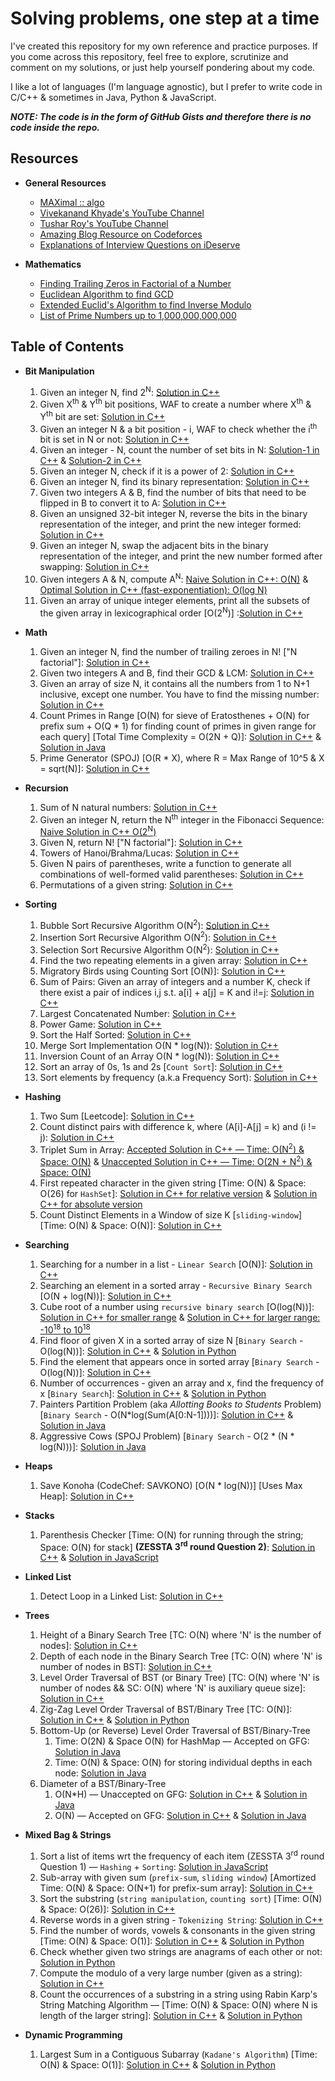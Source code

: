 # Solving problems, one step at a time

I've created this repository for my own reference and practice purposes. If you come across this repository, feel free to explore, scrutinize and comment on my solutions, or just help yourself pondering about my code.

I like a lot of languages (I'm language agnostic), but I prefer to write code in C/C++ & sometimes in Java, Python & JavaScript.

***NOTE: The code is in the form of GitHub Gists and therefore there is no code inside the repo.***

## Resources

- **General Resources**
  - [MAXimal :: algo](http://e-maxx.ru/algo/)
  - [Vivekanand Khyade's YouTube Channel](https://www.youtube.com/channel/UCx-kFfzekMbhODaBss-ZnsA)
  - [Tushar Roy's YouTube Channel](https://www.youtube.com/user/tusharroy2525)
  - [Amazing Blog Resource on Codeforces](http://codeforces.com/blog/entry/13529)
  - [Explanations of Interview Questions on iDeserve](https://www.ideserve.co.in/)

- **Mathematics**
  - [Finding Trailing Zeros in Factorial of a Number](https://www.purplemath.com/modules/factzero.htm)
  - [Euclidean Algorithm to find GCD](https://www.youtube.com/watch?v=p5gn2hj51hs)
  - [Extended Euclid's Algorithm to find Inverse Modulo](https://www.youtube.com/watch?v=hB34-GSDT3k)
  - [List of Prime Numbers up to 1,000,000,000,000](http://compoasso.free.fr/primelistweb/page/prime/liste_online_en.php)

## Table of Contents

- **Bit Manipulation**
  1. Given an integer N, find 2<sup>N</sup>: [Solution in C++](https://gist.github.com/Ch-sriram/2812981bba250d52e75d34d4db50e294)
  2. Given X<sup>th</sup> & Y<sup>th</sup> bit positions, WAF to create a number where X<sup>th</sup> & Y<sup>th</sup> bit are set: [Solution in C++](https://gist.github.com/Ch-sriram/9171a1a9dad728d37eb95f3f185dfa4f)
  3. Given an integer N & a bit position - i, WAF to check whether the i<sup>th</sup> bit is set in N or not: [Solution in C++](https://gist.github.com/Ch-sriram/fef3d0a6274d20f6705495b7cf5b22e4)
  4. Given an integer - N, count the number of set bits in N: [Solution-1 in C++](https://gist.github.com/Ch-sriram/212f8185414fcb71278c6028128fcb2a) & [Solution-2 in C++](https://gist.github.com/Ch-sriram/68f0b06e41a6843fd1f6e81b1f4b1804)
  5. Given an integer N, check if it is a power of 2: [Solution in C++](https://gist.github.com/Ch-sriram/62c046a0affda6907f0a06c8856ec74d)
  6. Given an integer N, find its binary representation: [Solution in C++](https://gist.github.com/Ch-sriram/930cd33f5ab4b6e83bbdb17a0a546ca0)
  7. Given two integers A & B, find the number of bits that need to be flipped in B to convert it to A: [Solution in C++](https://gist.github.com/Ch-sriram/2ec6bd3a3b9df442ce53ae260304f73e)
  8. Given an unsigned 32-bit integer N, reverse the bits in the binary representation of the integer, and print the new integer formed: [Solution in C++](https://gist.github.com/Ch-sriram/4f8b4e1517d37fb71d26d71ece1b190a)
  9. Given an integer N, swap the adjacent bits in the binary representation of the integer, and print the new number formed after swapping: [Solution in C++](https://gist.github.com/Ch-sriram/db50671bc159a3724d8b8318a58ab226)
  10. Given integers A & N, compute A<sup>N</sup>: [Naive Solution in C++: O(N)](https://gist.github.com/Ch-sriram/5359bea35cce5a2d1265547a59ccb81c) & [Optimal Solution in C++ (fast-exponentiation): O(log N)](https://gist.github.com/Ch-sriram/0678934cc6bd8747f95d5e32ba50b4cf)
  11. Given an array of unique integer elements, print all the subsets of the given array in lexicographical order \[O(2<sup>N</sup>)\] :[Solution in C++](https://gist.github.com/Ch-sriram/133e55e269420125a5d2c99aee089143)

- **Math**
  1. Given an integer N, find the number of trailing zeroes in N! \["N factorial"\]: [Solution in C++](https://gist.github.com/Ch-sriram/398355f7ab6ee6ef52c49cab554365ef)
  2. Given two integers A and B, find their GCD & LCM: [Solution in C++](https://gist.github.com/Ch-sriram/5456cca57a36d43a9d7eecc9c87844d6) 
  3. Given an array of size N, it contains all the numbers from 1 to N+1 inclusive, except one number. You have to find the missing number: [Solution in C++](https://gist.github.com/Ch-sriram/ef37fc6877a6042f5c099edd27af5df2)
  4. Count Primes in Range \[O(N) for sieve of Eratosthenes + O(N) for prefix sum + O(Q * 1) for finding count of primes in given range for each query\] \[Total Time Complexity = O(2N + Q)\]: [Solution in C++](https://gist.github.com/Ch-sriram/0e68dd6941c2496b9aff3e466b88f54c) & [Solution in Java](https://gist.github.com/Ch-sriram/eb998b64e420b1c3e89bbf3af574cd38)
  5. Prime Generator (SPOJ) \[O(R * X), where R = Max Range of 10^5 & X = sqrt(N)\]: [Solution in C++](https://gist.github.com/Ch-sriram/59f96b46335d5041fe4cb413d6906227)

- **Recursion**
  1. Sum of N natural numbers: [Solution in C++](https://gist.github.com/Ch-sriram/ead1c0b832960905fba68998a3449563)
  2. Given an integer N, return the N<sup>th</sup> integer in the Fibonacci Sequence: [Naive Solution in C++ O(2<sup>N</sup>)](https://gist.github.com/Ch-sriram/f62ed21b92f3d8cc49f3adbe27847b03)
  3. Given N, return N! ["N factorial"]: [Solution in C++](https://gist.github.com/Ch-sriram/38107caae8ddecc6e29559cfc122a0eb)
  4. Towers of Hanoi/Brahma/Lucas: [Solution in C++](https://gist.github.com/Ch-sriram/5eec7685b6b7112c982338979a936e2b)
  5. Given N pairs of parentheses, write a function to generate all combinations of well-formed valid parentheses: [Solution in C++](https://gist.github.com/Ch-sriram/eba27b5b123faf2537efd36a3ef6688e)
  6. Permutations of a given string: [Solution in C++](https://gist.github.com/Ch-sriram/cc0a04e0dedab01bbf93ee7333fd17ba)

- **Sorting**
  1. Bubble Sort Recursive Algorithm O(N<sup>2</sup>): [Solution in C++](https://gist.github.com/Ch-sriram/be2581094c275d8191f89d565939ad9f)
  2. Insertion Sort Recursive Algorithm O(N<sup>2</sup>): [Solution in C++](https://gist.github.com/Ch-sriram/41ab62e990bb7d5b7990f1734e9d741f)
  3. Selection Sort Recursive Algorithm O(N<sup>2</sup>): [Solution in C++](https://gist.github.com/Ch-sriram/c2ccd12e714379c17b27c360baaeab67)
  4. Find the two repeating elements in a given array: [Solution in C++](https://gist.github.com/Ch-sriram/f4116e9b4aac7a861be8aa4b85302fc0)
  5. Migratory Birds using Counting Sort \[O(N)\]: [Solution in C++](https://gist.github.com/Ch-sriram/0352873393a6ac69f7df077679b2bfb3)
  6. Sum of Pairs: Given an array of integers and a number K, check if there exist a pair of indices i,j s.t. a[i] + a[j] = K and i!=j: [Solution in C++](https://gist.github.com/Ch-sriram/d562c162c1365e253e2612e6281d1f7f)
  7. Largest Concatenated Number: [Solution in C++](https://gist.github.com/Ch-sriram/a05ab29757205a509f22a1f28c030d75)
  8. Power Game: [Solution in C++](https://gist.github.com/Ch-sriram/737842682fe15f91a3eb8a607e9d5f39)
  9. Sort the Half Sorted: [Solution in C++](https://gist.github.com/Ch-sriram/ec720070417f82ce70875e23eaf36d54)
  10. Merge Sort Implementation O(N * log(N)): [Solution in C++](https://gist.github.com/Ch-sriram/7696f1e4140ba4936cbf42cac2b286dd)
  11. Inversion Count of an Array O(N * log(N)): [Solution in C++](https://gist.github.com/Ch-sriram/9a66f3ca68ad5ad1ccb8da2e6cfd9174)
  12. Sort an array of 0s, 1s and 2s \[`Count Sort`\]: [Solution in C++](https://gist.github.com/Ch-sriram/cb1e7aad2a50e46744498153e3f5281d)
  13. Sort elements by frequency (a.k.a Frequency Sort): [Solution in C++](https://gist.github.com/Ch-sriram/836d9a0519c5be44e3f20b9cefba084a)

- **Hashing**
  1. Two Sum \[Leetcode\]: [Solution in C++](https://gist.github.com/Ch-sriram/ce2e2a2812084b86f4c611df741bd740)
  2. Count distinct pairs with difference k, where (A[i]-A[j] = k) and (i != j): [Solution in C++](https://gist.github.com/Ch-sriram/444657575747b39e983afea7f541d45d)
  3. Triplet Sum in Array: [Accepted Solution in C++ &mdash; Time: O(N<sup>2</sup>) & Space: O(N)](https://gist.github.com/Ch-sriram/2f9a44494821da9536b3011865555e91) & [Unaccepted Solution in C++ &mdash; Time: O(2N + N<sup>2</sup>) & Space: O(N)](https://gist.github.com/Ch-sriram/6e79f659fb6c3cded04048796b05dee3)
  4. First repeated character in the given string \[Time: O(N) & Space: O(26) for `HashSet`\]: [Solution in C++ for relative version](https://gist.github.com/Ch-sriram/aa738fed2222753e3e875e8f73ef51dc) & [Solution in C++ for absolute version](https://gist.github.com/Ch-sriram/caf9dc0f8e15f77c5874f6cd1ad10187)
  5. Count Distinct Elements in a Window of size K \[`sliding-window`\] [Time: O(N) & Space: O(N)]: [Solution in C++](https://gist.github.com/Ch-sriram/f6e6f2bfe0b87fd8ae4338d393d31fbe)

- **Searching**
  1. Searching for a number in a list - `Linear Search` \[O(N)\]: [Solution in C++](https://gist.github.com/Ch-sriram/696ccba97e4b4759924001ee6f52032c)
  2. Searching an element in a sorted array - `Recursive Binary Search` [O(N + log(N))]: [Solution in C++](https://gist.github.com/Ch-sriram/3421b62411f95755276565c010a7f713)
  3. Cube root of a number using `recursive binary search` \[O(log(N))\]: [Solution in C++ for smaller range](https://gist.github.com/Ch-sriram/8edf469e233997a34826db9ac77f40ee) & [Solution in C++ for larger range: -10<sup>18</sup> to 10<sup>18</sup>](https://gist.github.com/Ch-sriram/5030489c47dfd83570639fa0b26ff599)
  4. Find floor of given X in a sorted array of size N [`Binary Search` - O(log(N))]: [Solution in C++](https://gist.github.com/Ch-sriram/cbf75b22db2892a7a8c0e56c5c53c2c8) & [Solution in Python](https://gist.github.com/Ch-sriram/ca82b16ea940ee5ab0365466a29c2f78)
  5. Find the element that appears once in sorted array [`Binary Search` - O(log(N))]: [Solution in C++](https://gist.github.com/Ch-sriram/886559adf7493ecd872f69642b3ac2c4)
  6. Number of occurrences - given an array and x, find the frequency of x [`Binary Search`]: [Solution in C++](https://gist.github.com/Ch-sriram/23e2701be67eb8c23759b41a1284595d) & [Solution in Python](https://gist.github.com/Ch-sriram/fcef15346076c77db874e0dba7b3d487)
  7. Painters Partition Problem (aka *Allotting Books to Students* Problem) \[`Binary Search` - O(N*log(Sum(A[0:N-1])))\]: [Solution in C++](https://gist.github.com/Ch-sriram/163cf6a98d07a5ea077cafe9bb12e6e5) & [Solution in Java](https://gist.github.com/Ch-sriram/3e49d229ada23d924163d16d3e3c8953)
  8. Aggressive Cows (SPOJ Problem) [`Binary Search` - O(2 * (N * log(N)))]: [Solution in Java](https://gist.github.com/Ch-sriram/f10e3db33cc553328f82ce1f896b0e50)

- **Heaps**
  1. Save Konoha (CodeChef: SAVKONO) \[O(N * log(N))\] \[Uses Max Heap\]: [Solution in C++](https://gist.github.com/Ch-sriram/ec5a41b051354ce7e17a8807f85a8a4d)

- **Stacks**
  1. Parenthesis Checker [Time: O(N) for running through the string; Space: O(N) for stack] **(ZESSTA 3<sup>rd</sup> round Question 2)**: [Solution in C++](https://gist.github.com/Ch-sriram/c062888444948f01cd4e00ae256b7106) & [Solution in JavaScript](https://gist.github.com/Ch-sriram/ff327fa79d7b103434bb5b1ba6702d93)

- **Linked List**
  1. Detect Loop in a Linked List: [Solution in C++](https://gist.github.com/Ch-sriram/dc5ccfaa0eedcc65410bcba03a2ddf96)

- **Trees**
  1. Height of a Binary Search Tree [TC: O(N) where 'N' is the number of nodes]: [Solution in C++](https://gist.github.com/Ch-sriram/1f328b53a823c537367f3220514eacf8)
  2. Depth of each node in the Binary Search Tree [TC: O(N) where 'N' is number of nodes in BST]: [Solution in C++](https://gist.github.com/Ch-sriram/1f1487f89777a2e4ce6f65d124c14b37)
  3. Level Order Traversal of BST (or Binary Tree) [TC: O(N) where 'N' is number of nodes && SC: O(N) where 'N' is auxiliary queue size]: [Solution in C++](https://gist.github.com/Ch-sriram/84125d9da959c0b9b503d06fb1323b95)
  4. Zig-Zag Level Order Traversal of BST/Binary Tree [TC: O(N)]: [Solution in C++](https://gist.github.com/Ch-sriram/5bf53ee6d476317f86c42e88bf0c1c4d) & [Solution in Python](https://gist.github.com/Ch-sriram/d5fe21eaf4c1be936bda115f8832f20f)
  5. Bottom-Up (or Reverse) Level Order Traversal of BST/Binary-Tree
     1. Time: O(2N) & Space O(N) for HashMap &mdash; Accepted on GFG: [Solution in Java](https://gist.github.com/Ch-sriram/fec8a1aa5b02d7c04858e5dbf10c0f76)
     2. Time: O(N) & Space: O(N) for storing individual depths in each node: [Solution in Java](https://gist.github.com/Ch-sriram/1bd93d3ac973e90b236ccfe1e0c7bf39)
  6. Diameter of a BST/Binary-Tree
     1. O(N*H) &mdash; Unaccepted on GFG: [Solution in C++](https://gist.github.com/Ch-sriram/aa67d6b55c11435626f7b38c542c107d) & [Solution in Java](https://gist.github.com/Ch-sriram/58ae2f8c20c65560aa7737e5a5f4e5f4)
     2. O(N) &mdash; Accepted on GFG: [Solution in C++](https://gist.github.com/Ch-sriram/429f27d9428a6dd62563b977ddbfaead) & [Solution in Java](https://gist.github.com/Ch-sriram/f69d1168ad314fc4d2753a114336881e)

- **Mixed Bag & Strings**
  1. Sort a list of items wrt the frequency of each item (ZESSTA 3<sup>rd</sup> round Question 1) &mdash; `Hashing` + `Sorting`: [Solution in JavaScript](https://gist.github.com/Ch-sriram/ec21a892528f3336e1db0ab37b8d0b93)
  2. Sub-array with given sum (`prefix-sum`, `sliding window`) [Amortized Time: O(N) & Space: O(N+1) for prefix-sum array]: [Solution in C++](https://gist.github.com/Ch-sriram/c463b78d7f22b651c982dab3c36e575c)
  3. Sort the substring (`string manipulation`, `counting sort`) [Time: O(N) & Space: O(26)]: [Solution in C++](https://gist.github.com/Ch-sriram/f074e7a5b5000c16a6cf4e7465f889d8/edit)
  4. Reverse words in a given string - `Tokenizing String`: [Solution in C++](https://gist.github.com/Ch-sriram/a89ed9ce22471fb2e3ed6ab944a897ab)
  5. Find the number of words, vowels & consonants in the given string \[Time: O(N) & Space: O(1)\]: [Solution in C++](https://gist.github.com/Ch-sriram/e9e17cea3eae611cbf4ab1d211842596) & [Solution in Python](https://gist.github.com/Ch-sriram/8db991ac05d835f6d856136d8b707b45)
  6. Check whether given two strings are anagrams of each other or not: [Solution in Python](https://gist.github.com/Ch-sriram/90838b4eacc9a1d9ea659fdac612f115)
  7. Compute the modulo of a very large number (given as a string): [Solution in C++](https://gist.github.com/Ch-sriram/f3954867810975bddd5df4b81df81da3)
  8. Count the occurrences of a substring in a string using Rabin Karp's String Matching Algorithm &mdash; \[Time: O(N) & Space: O(N) where N is length of the larger string\]: [Solution in C++](https://gist.github.com/Ch-sriram/30be96cbf78701f6f506a97f4985c935) & [Solution in Python](https://gist.github.com/Ch-sriram/2096e9e77277775c9afba4d75ee5ce14)

- **Dynamic Programming**
  1. Largest Sum in a Contiguous Subarray (`Kadane's Algorithm`) [Time: O(N) & Space: O(1)]: [Solution in C++](https://gist.github.com/Ch-sriram/17c6ba7685c58285d9ea760ecd10c713) & [Solution in Python](https://gist.github.com/Ch-sriram/cf45f5382f639b650e0b30ff50fb9eb0)